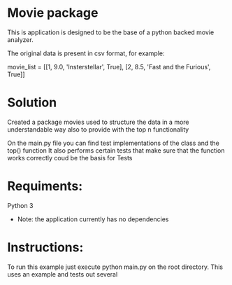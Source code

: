 # Movie package

This is application is designed to be the base of a python backed movie analyzer.

The original data is present in csv format, for example:

movie_list = [[1, 9.0, 'Insterstellar', True], [2, 8.5, 'Fast and the Furious', True]]

# Solution

Created a package movies used to structure the data in a more understandable way also to provide with the top n functionality

On the main.py file you can find test implementations of the class and the top() function
It also performs certain tests that make sure that the function works correctly coud be the basis for Tests
# Requiments:

Python 3

- Note: the application currently has no dependencies

# Instructions:
To run this example just execute python main.py on the root directory.
This uses an example and tests out several